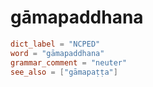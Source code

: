 # gāmapaddhana

``` toml
dict_label = "NCPED"
word = "gāmapaddhana"
grammar_comment = "neuter"
see_also = ["gāmapaṭṭa"]
```

